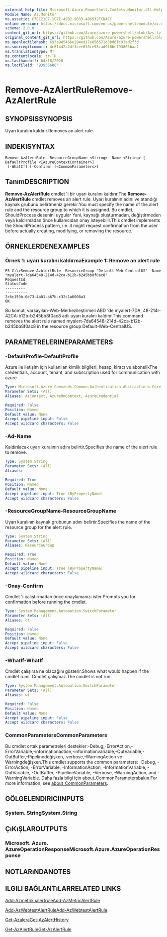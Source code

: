 ```yaml
---
external help file: Microsoft.Azure.PowerShell.Cmdlets.Monitor.dll-Help.xml
Module Name: Az.Monitor
ms.assetid: C7EC21C7-1C7E-49B2-9B33-486532FCDAEC
online version: https://docs.microsoft.com/en-us/powershell/module/az.monitor/remove-azalertrule
schema: 2.0.0
content_git_url: https://github.com/Azure/azure-powershell/blob/Azs-tzl/src/Monitor/Monitor/help/Remove-AzAlertRule.md
original_content_git_url: https://github.com/Azure/azure-powershell/blob/Azs-tzl/src/Monitor/Monitor/help/Remove-AzAlertRule.md
ms.openlocfilehash: 693a945466e294ed17e856671d3bd6fc93ad2f3d
ms.sourcegitcommit: 4c61442a2df1cee633ce93cad9f6bc793803baa2
ms.translationtype: MT
ms.contentlocale: tr-TR
ms.lasthandoff: 04/16/2020
ms.locfileid: "93935688"
---
```

# <span data-ttu-id="78a36-101">Remove-AzAlertRule</span><span class="sxs-lookup"><span data-stu-id="78a36-101">Remove-AzAlertRule</span></span>

## <span data-ttu-id="78a36-102">SYNOPSIS</span><span class="sxs-lookup"><span data-stu-id="78a36-102">SYNOPSIS</span></span>
<span data-ttu-id="78a36-103">Uyarı kuralını kaldırır.</span><span class="sxs-lookup"><span data-stu-id="78a36-103">Removes an alert rule.</span></span>

## <span data-ttu-id="78a36-104">INDEKI</span><span class="sxs-lookup"><span data-stu-id="78a36-104">SYNTAX</span></span>

```
Remove-AzAlertRule -ResourceGroupName <String> -Name <String> [-DefaultProfile <IAzureContextContainer>]
 [-WhatIf] [-Confirm] [<CommonParameters>]
```

## <span data-ttu-id="78a36-105">Tanım</span><span class="sxs-lookup"><span data-stu-id="78a36-105">DESCRIPTION</span></span>
<span data-ttu-id="78a36-106">**Remove-AzAlertRule** cmdlet 'i bir uyarı kuralını kaldırır.</span><span class="sxs-lookup"><span data-stu-id="78a36-106">The **Remove-AzAlertRule** cmdlet removes an alert rule.</span></span>
<span data-ttu-id="78a36-107">Uyarı kuralının adını ve atandığı kaynak grubunu belirtmeniz gerekir.</span><span class="sxs-lookup"><span data-stu-id="78a36-107">You must specify the name of the alert rule and the resource group to which it is assigned.</span></span>
<span data-ttu-id="78a36-108">Bu cmdlet, ShouldProcess desenini uygular Yani, kaynağı oluşturmadan, değiştirmeden veya kaldırmadan önce kullanıcıdan onay isteyebilir.</span><span class="sxs-lookup"><span data-stu-id="78a36-108">This cmdlet implements the ShouldProcess pattern, i.e. it might request confirmation from the user before actually creating, modifying, or removing the resource.</span></span>

## <span data-ttu-id="78a36-109">ÖRNEKLERDEN</span><span class="sxs-lookup"><span data-stu-id="78a36-109">EXAMPLES</span></span>

### <span data-ttu-id="78a36-110">Örnek 1: uyarı kuralını kaldırma</span><span class="sxs-lookup"><span data-stu-id="78a36-110">Example 1: Remove an alert rule</span></span>
```
PS C:\>Remove-AzAlertRule -ResourceGroup "Default-Web-CentralUS" -Name "myalert-7da64548-214d-42ca-b12b-b245bb8f0ac8"
RequestId                                                                                                    StatusCode
---------                                                                                                    ----------
2c6c159b-0e73-4a01-a67b-c32c1a0008a3                                                                                 OK
```

<span data-ttu-id="78a36-111">Bu komut, varsayılan-Web-Merkezileştirmeli ABD 'de myalert-7DA, 48-214r-42CA-b12b-b245bb8f0ac8 adlı uyarı kuralını kaldırır.</span><span class="sxs-lookup"><span data-stu-id="78a36-111">This command removes the alert rule named myalert-7da64548-214d-42ca-b12b-b245bb8f0ac8 in the resource group Default-Web-CentralUS.</span></span>

## <span data-ttu-id="78a36-112">PARAMETRELERINE</span><span class="sxs-lookup"><span data-stu-id="78a36-112">PARAMETERS</span></span>

### <span data-ttu-id="78a36-113">-DefaultProfile</span><span class="sxs-lookup"><span data-stu-id="78a36-113">-DefaultProfile</span></span>
<span data-ttu-id="78a36-114">Azure ile iletişim için kullanılan kimlik bilgileri, hesap, kiracı ve abonelik</span><span class="sxs-lookup"><span data-stu-id="78a36-114">The credentials, account, tenant, and subscription used for communication with azure</span></span>

```yaml
Type: Microsoft.Azure.Commands.Common.Authentication.Abstractions.Core.IAzureContextContainer
Parameter Sets: (All)
Aliases: AzContext, AzureRmContext, AzureCredential

Required: False
Position: Named
Default value: None
Accept pipeline input: False
Accept wildcard characters: False
```

### <span data-ttu-id="78a36-115">-Ad</span><span class="sxs-lookup"><span data-stu-id="78a36-115">-Name</span></span>
<span data-ttu-id="78a36-116">Kaldırılacak uyarı kuralının adını belirtir.</span><span class="sxs-lookup"><span data-stu-id="78a36-116">Specifies the name of the alert rule to remove.</span></span>

```yaml
Type: System.String
Parameter Sets: (All)
Aliases:

Required: True
Position: Named
Default value: None
Accept pipeline input: True (ByPropertyName)
Accept wildcard characters: False
```

### <span data-ttu-id="78a36-117">-ResourceGroupName</span><span class="sxs-lookup"><span data-stu-id="78a36-117">-ResourceGroupName</span></span>
<span data-ttu-id="78a36-118">Uyarı kuralının kaynak grubunun adını belirtir.</span><span class="sxs-lookup"><span data-stu-id="78a36-118">Specifies the name of the resource group for the alert rule.</span></span>

```yaml
Type: System.String
Parameter Sets: (All)
Aliases: ResourceGroup

Required: True
Position: Named
Default value: None
Accept pipeline input: True (ByPropertyName)
Accept wildcard characters: False
```

### <span data-ttu-id="78a36-119">-Onay</span><span class="sxs-lookup"><span data-stu-id="78a36-119">-Confirm</span></span>
<span data-ttu-id="78a36-120">Cmdlet 'i çalıştırmadan önce onaylamanızı ister.</span><span class="sxs-lookup"><span data-stu-id="78a36-120">Prompts you for confirmation before running the cmdlet.</span></span>

```yaml
Type: System.Management.Automation.SwitchParameter
Parameter Sets: (All)
Aliases: cf

Required: False
Position: Named
Default value: None
Accept pipeline input: False
Accept wildcard characters: False
```

### <span data-ttu-id="78a36-121">-WhatIf</span><span class="sxs-lookup"><span data-stu-id="78a36-121">-WhatIf</span></span>
<span data-ttu-id="78a36-122">Cmdlet çalışırsa ne olacağını gösterir.</span><span class="sxs-lookup"><span data-stu-id="78a36-122">Shows what would happen if the cmdlet runs.</span></span> <span data-ttu-id="78a36-123">Cmdlet çalışmaz.</span><span class="sxs-lookup"><span data-stu-id="78a36-123">The cmdlet is not run.</span></span>

```yaml
Type: System.Management.Automation.SwitchParameter
Parameter Sets: (All)
Aliases: wi

Required: False
Position: Named
Default value: None
Accept pipeline input: False
Accept wildcard characters: False
```

### <span data-ttu-id="78a36-124">CommonParameters</span><span class="sxs-lookup"><span data-stu-id="78a36-124">CommonParameters</span></span>
<span data-ttu-id="78a36-125">Bu cmdlet ortak parametreleri destekler:-Debug,-ErrorAction,-ErrorVariable,-ınformationaction,-ınformationvariable,-OutVariable,-OutBuffer,-Pipelinedeğişken,-verbose,-WarningAction ve-Warningdeğişken.</span><span class="sxs-lookup"><span data-stu-id="78a36-125">This cmdlet supports the common parameters: -Debug, -ErrorAction, -ErrorVariable, -InformationAction, -InformationVariable, -OutVariable, -OutBuffer, -PipelineVariable, -Verbose, -WarningAction, and -WarningVariable.</span></span> <span data-ttu-id="78a36-126">Daha fazla bilgi için [about_CommonParameters](http://go.microsoft.com/fwlink/?LinkID=113216)bakın.</span><span class="sxs-lookup"><span data-stu-id="78a36-126">For more information, see [about_CommonParameters](http://go.microsoft.com/fwlink/?LinkID=113216).</span></span>

## <span data-ttu-id="78a36-127">GÖLGELENDIRICI</span><span class="sxs-lookup"><span data-stu-id="78a36-127">INPUTS</span></span>

### <span data-ttu-id="78a36-128">System. String</span><span class="sxs-lookup"><span data-stu-id="78a36-128">System.String</span></span>

## <span data-ttu-id="78a36-129">ÇıKıŞLAR</span><span class="sxs-lookup"><span data-stu-id="78a36-129">OUTPUTS</span></span>

### <span data-ttu-id="78a36-130">Microsoft. Azure. AzureOperationResponse</span><span class="sxs-lookup"><span data-stu-id="78a36-130">Microsoft.Azure.AzureOperationResponse</span></span>

## <span data-ttu-id="78a36-131">NOTLARıNDA</span><span class="sxs-lookup"><span data-stu-id="78a36-131">NOTES</span></span>

## <span data-ttu-id="78a36-132">ILGILI BAĞLANTıLAR</span><span class="sxs-lookup"><span data-stu-id="78a36-132">RELATED LINKS</span></span>

[<span data-ttu-id="78a36-133">Add-Azmetrik ıalertrule</span><span class="sxs-lookup"><span data-stu-id="78a36-133">Add-AzMetricAlertRule</span></span>](./Add-AzMetricAlertRule.md)

[<span data-ttu-id="78a36-134">Add-AzWebtestAlertRule</span><span class="sxs-lookup"><span data-stu-id="78a36-134">Add-AzWebtestAlertRule</span></span>](./Add-AzWebtestAlertRule.md)

[<span data-ttu-id="78a36-135">Get-Azalera</span><span class="sxs-lookup"><span data-stu-id="78a36-135">Get-AzAlertHistory</span></span>](./Get-AzAlertHistory.md)

[<span data-ttu-id="78a36-136">Get-AzAlertRule</span><span class="sxs-lookup"><span data-stu-id="78a36-136">Get-AzAlertRule</span></span>](./Get-AzAlertRule.md)


